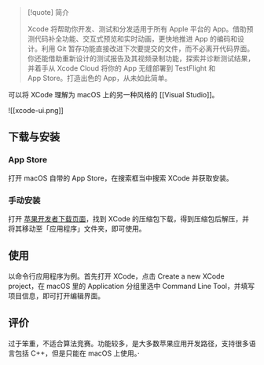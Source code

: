 > [!quote] 简介
> 
> Xcode 将帮助你开发、测试和分发适用于所有 Apple 平台的 App。借助预测代码补全功能、交互式预览和实时动画，更快地推进 App 的编码和设计。利用 Git 暂存功能直接改进下次要提交的文件，而不必离开代码界面。你还能借助重新设计的测试报告及其视频录制功能，探索并诊断测试结果，并着手从 Xcode Cloud 将你的 App 无缝部署到 TestFlight 和 App Store。打造出色的 App，从未如此简单。

可以将 XCode 理解为 macOS 上的另一种风格的 [[Visual Studio]]。

![[xcode-ui.png]]

## 下载与安装

### App Store

打开 macOS 自带的 App Store，在搜索框当中搜索 XCode 并获取安装。

### 手动安装

打开 [苹果开发者下载页面](https://developer.apple.com/download/more/)，找到 XCode 的压缩包下载，得到压缩包后解压，并将其移动至「应用程序」文件夹，即可使用。

## 使用

以命令行应用程序为例。首先打开 XCode，点击 Create a new XCode project，在 macOS 里的 Application 分组里选中 Command Line Tool，并填写项目信息，即可打开编辑界面。

## 评价

过于笨重，不适合算法竞赛。功能较多，是大多数苹果应用开发路径，支持很多语言包括 C++，但是只能在 macOS 上使用。·